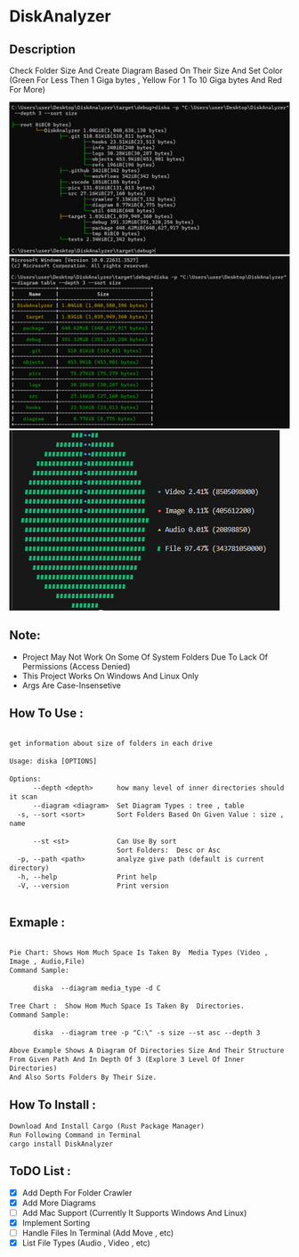 # DiskAnalyzer

## Description

Check Folder Size And Create Diagram Based On Their Size 
And Set Color (Green For Less Then 1 Giga bytes , Yellow For 1 To 10 Giga bytes And Red For More)

![image description](pics/win_tree.png)
![image description](pics/win_table.png)
![image description](pics/pie.png)
## Note:

- Project May Not Work On Some Of System Folders Due To Lack Of Permissions (Access Denied)
- This Project Works On Windows And Linux Only
- Args Are Case-Insensetive

## How To Use :

```

get information about size of folders in each drive

Usage: diska [OPTIONS]

Options:
      --depth <depth>      how many level of inner directories should it scan
      --diagram <diagram>  Set Diagram Types : tree , table
  -s, --sort <sort>        Sort Folders Based On Given Value : size , name

      --st <st>            Can Use By sort
                           Sort Folders:  Desc or Asc
  -p, --path <path>        analyze give path (default is current directory)
  -h, --help               Print help
  -V, --version            Print version


```


## Exmaple :

```

Pie Chart: Shows Hom Much Space Is Taken By  Media Types (Video , Image , Audio,File)
Command Sample: 

      diska  --diagram media_type -d C
  
Tree Chart :  Show Hom Much Space Is Taken By  Directories.
Command Sample: 

      diska  --diagram tree -p "C:\" -s size --st asc --depth 3

Above Example Shows A Diagram Of Directories Size And Their Structure From Given Path And In Depth Of 3 (Explore 3 Level Of Inner Directories)
And Also Sorts Folders By Their Size.

```



## How To Install :

```
Download And Install Cargo (Rust Package Manager)
Run Following Command in Terminal
cargo install DiskAnalyzer
```

## ToDO List :

- [x] Add Depth For Folder Crawler
- [x] Add More Diagrams
- [ ] Add Mac Support (Currently It Supports Windows And Linux)
- [x] Implement Sorting
- [ ] Handle Files In Terminal (Add Move , etc)
- [x] List File Types (Audio , Video , etc)
